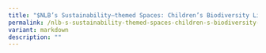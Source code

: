 ```yaml
---
title: "$NLB’s Sustainability–themed Spaces: Children’s Biodiversity Library"
permalink: /nlb-s-sustainability-themed-spaces-children-s-biodiversity-library/
variant: markdown
description: ""
---
```

